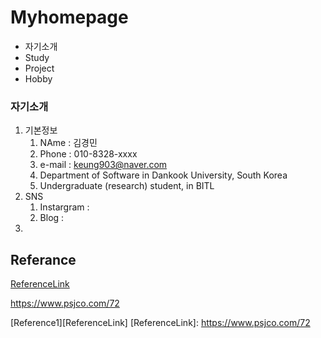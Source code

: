 # Myhomepage
+ 자기소개
+ Study
+ Project
+ Hobby

### 자기소개

1. 기본정보  
      1. NAme : 김경민
      2. Phone : 010-8328-xxxx
      3. e-mail : <keung903@naver.com>
      4. Department of Software in Dankook University, South Korea 
      5. Undergraduate (research) student, in BITL 
2. SNS
     1. Instargram : 
     2. Blog : 
3. 






Referance
---
[ReferenceLink](https://www.psjco.com/72)

<https://www.psjco.com/72>

[Reference1][ReferenceLink] 
[ReferenceLink]: https://www.psjco.com/72
